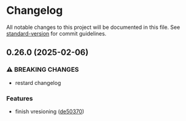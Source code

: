 # Changelog

All notable changes to this project will be documented in this file. See [standard-version](https://github.com/conventional-changelog/standard-version) for commit guidelines.

## 0.26.0 (2025-02-06)


### ⚠ BREAKING CHANGES

* restard changelog

### Features

* finish vresioning ([de50370](https://github.com/humexxx/humex-champions/commit/de50370a6270fd39d96839f9fcf0a9616c3c461c))
